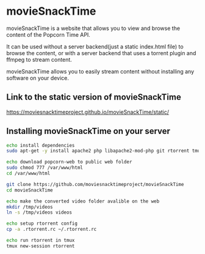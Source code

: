 # movieSnackTime
movieSnackTime is a website that allows you to view and browse the content of the Popcorn Time API.

It can be used without a server backend(just a static index.html file) to browse the content, or with a server backend that uses a torrent plugin and ffmpeg to stream content. 

movieSnackTime allows you to easily stream content without installing any software on your device.

## Link to the static version of movieSnackTime
https://moviesnacktimeproject.github.io/movieSnackTime/static/

## Installing movieSnackTime on your server

```bash
echo install dependencies
sudo apt-get -y install apache2 php libapache2-mod-php git rtorrent tmux ffmpeg

echo download popcorn-web to public web folder
sudo chmod 777 /var/www/html
cd /var/www/html

git clone https://github.com/moviesnacktimeproject/movieSnackTime
cd movieSnackTime

echo make the converted video folder avalible on the web
mkdir /tmp/videos
ln -s /tmp/videos videos

echo setup rtorrent config
cp -a .rtorrent.rc ~/.rtorrent.rc

echo run rtorrent in tmux 
tmux new-session rtorrent
```
